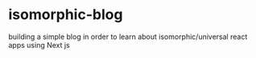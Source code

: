 # isomorphic-blog
building a simple blog in order to learn about isomorphic/universal react apps using Next js

